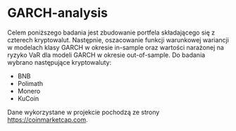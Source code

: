 # GARCH-analysis

Celem poniższego badania jest zbudowanie portfela składającego się z czterech kryptowalut. Następnie, oszacowanie funkcji warunkowej wariancji w modelach klasy GARCH
w okresie in-sample oraz wartości narażonej na ryzyko VaR dla modeli GARCH w okresie out-of-sample.
Do badania wybrano następujące kryptowaluty:
- BNB
- Polimath
- Monero
- KuCoin

Dane wykorzystane w projekcie pochodzą ze strony https://coinmarketcap.com.
